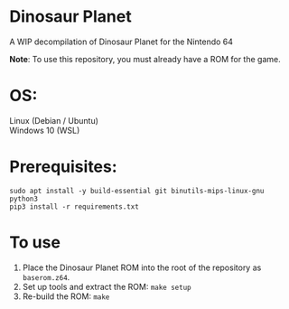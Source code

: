 # Dinosaur Planet
A WIP decompilation of Dinosaur Planet for the Nintendo 64

<b>Note</b>: To use this repository, you must already have a ROM for the game.

# OS: 
Linux (Debian / Ubuntu)</br>
Windows 10 (WSL)

# Prerequisites:
`sudo apt install -y build-essential git binutils-mips-linux-gnu python3`</br>
`pip3 install -r requirements.txt`

# To use
1. Place the Dinosaur Planet ROM into the root of the repository as `baserom.z64`.
2. Set up tools and extract the ROM: `make setup`
3. Re-build the ROM: `make`
